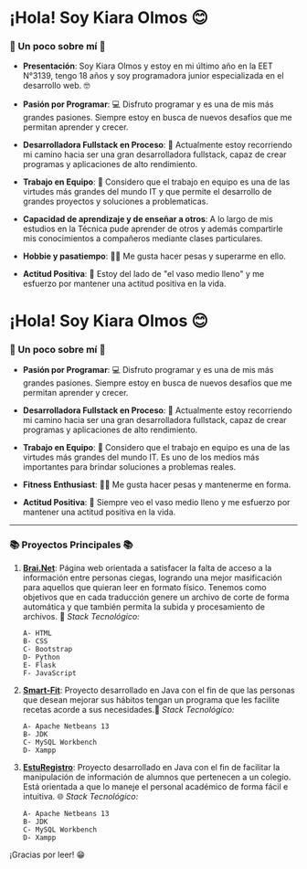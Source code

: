 # ¡Hola! Soy **Kiara Olmos** 😊

### 🌟 Un poco sobre mí 🌟

- **Presentación**: Soy Kiara Olmos y estoy en mi último año en la EET N°3139, tengo 18 años y soy programadora junior especializada en el desarrollo web. 🤓

- **Pasión por Programar**: 💻 Disfruto programar y es una de mis más grandes pasiones. Siempre estoy en busca de nuevos desafíos que me permitan aprender y crecer.

- **Desarrolladora Fullstack en Proceso**: 🚀 Actualmente estoy recorriendo mi camino hacia ser una gran desarrolladora fullstack, capaz de crear programas y aplicaciones de alto rendimiento.

- **Trabajo en Equipo**: 🤝 Considero que el trabajo en equipo es una de las virtudes más grandes del mundo IT y que permite el desarrollo de grandes proyectos y soluciones a problematicas.
  
- **Capacidad de  aprendizaje y de enseñar a otros**: A lo largo de mis estudios en la Técnica pude aprender de otros y además compartirle mis conocimientos a compañeros mediante clases particulares.

- **Hobbie y pasatiempo**: 💪🏻 Me gusta hacer pesas y superarme en ello.

- **Actitud Positiva**: 🌈 Estoy del lado de "el vaso medio lleno" y me esfuerzo por mantener una actitud positiva en la vida.


# ¡Hola! Soy **Kiara Olmos** 😊

### 🌟 Un poco sobre mí 🌟

- **Pasión por Programar**: 💻 Disfruto programar y es una de mis más grandes pasiones. Siempre estoy en busca de nuevos desafíos que me permitan aprender y crecer.

- **Desarrolladora Fullstack en Proceso**: 🚀 Actualmente estoy recorriendo mi camino hacia ser una gran desarrolladora fullstack, capaz de crear programas y aplicaciones de alto rendimiento.

- **Trabajo en Equipo**: 🤝 Considero que el trabajo en equipo es una de las virtudes más grandes del mundo IT. Es uno de los medios más importantes para brindar soluciones a problemas reales.

- **Fitness Enthusiast**: 💪🏻 Me gusta hacer pesas y mantenerme en forma.

- **Actitud Positiva**: 🌈 Siempre veo el vaso medio lleno y me esfuerzo por mantener una actitud positiva en la vida.

---

### 📚 Proyectos Principales 📚

1. [**Brai.Net**](https://github.com/kirii626/brai.net): Página web orientada a satisfacer la falta de acceso a la información entre personas ciegas, logrando una mejor masificación para aquellos que quieran leer en formato físico. Tenemos como objetivos que en cada traducción genere un archivo de corte de forma automática y que también permita la subida y procesamiento de archivos. 🚀
      _Stack Tecnológico:_
   
       A- HTML
       B- CSS
       C- Bootstrap
       D- Python
       E- Flask
       F- JavaScript
   
3. [**Smart-Fit**](https://github.com/kirii626/smart-fit):  Proyecto desarrollado en Java con el fin de que las personas que desean mejorar sus hábitos tengan un programa que les facilite recetas acorde a sus necesidades.🌟
      _Stack Tecnológico:_
   
       A- Apache Netbeans 13
       B- JDK
       C- MySQL Workbench
       D- Xampp
       
5. [**EstuRegistro**](https://github.com/kirii626/esturegistro-app): Proyecto desarrollado en Java con el fin de facilitar la manipulación de información de alumnos que pertenecen a un colegio. Está orientada a que lo maneje el personal académico de forma fácil e intuitiva.  🌐
       _Stack Tecnológico:_
   
       A- Apache Netbeans 13
       B- JDK
       C- MySQL Workbench
       D- Xampp

¡Gracias por leer! 😁
